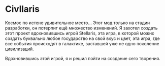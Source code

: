 # Civllaris

 Космос по истене удивительное место...
Этот мод только на стадии разработки, он потерпит ещё множество изменений. Я захотел создать этот проект вдохновившись игрой Stellaris, эта игра, в которой можно создать буквально любое государство на свой вкус и цвет, эта игра, где все события происходят в галактике, заставшей уже не одно поколение цивилизаций.

 Вдохновившись этой игрой, я и решил пойти на создание сего творения.
